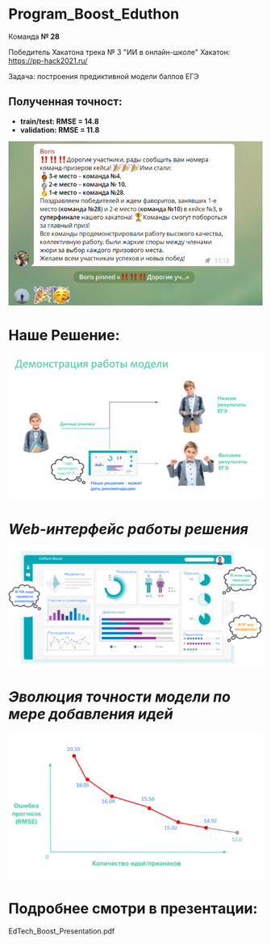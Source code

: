 # Program_Boost_Eduthon 
Команда **№ 28**

Победитель Хакатона трека № 3 "ИИ в онлайн-школе"
Хакатон: https://pp-hack2021.ru/

Задача: построения предиктивной модели баллов ЕГЭ


## Полученная точност: 
* **train/test: RMSE = 14.8**
* **validation: RMSE = 11.8**

![](Images/Final_Winners.PNG)


# Наше Решение:

![](Images/Working_show.PNG)


# *Web-интерфейс работы решения*

![](Images/Dash_board_web.PNG)


# *Эволюция точности модели по мере добавления идей*

![](Images/RMSE_plot.PNG)


# Подробнее смотри в презентации:
EdTech_Boost_Presentation.pdf
